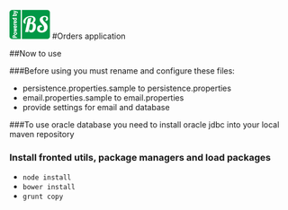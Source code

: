 <a href="http://bsoft.biz/">![Business Software, Ltd](src/main/resources/poweredby.png)</a>
#Orders application

##Now to use

###Before using you must rename and configure these files:
* persistence.properties.sample to persistence.properties
* email.properties.sample to email.properties
* provide settings for email and database

###To use oracle database you need to install oracle jdbc into your local maven repository

### Install fronted utils, package managers and load packages
* `node install`
* `bower install`
* `grunt copy`